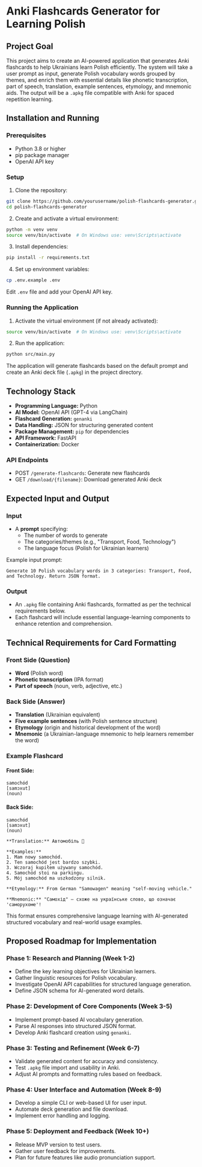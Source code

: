 # **Anki Flashcards Generator for Learning Polish**

## **Project Goal**
This project aims to create an AI-powered application that generates Anki flashcards to help Ukrainians learn Polish efficiently. The system will take a user prompt as input, generate Polish vocabulary words grouped by themes, and enrich them with essential details like phonetic transcription, part of speech, translation, example sentences, etymology, and mnemonic aids. The output will be a `.apkg` file compatible with Anki for spaced repetition learning.

## **Installation and Running**

### Prerequisites
- Python 3.8 or higher
- pip package manager
- OpenAI API key

### Setup
1. Clone the repository:

```bash
git clone https://github.com/yourusername/polish-flashcards-generator.git
cd polish-flashcards-generator
```

2. Create and activate a virtual environment:
```bash
python -m venv venv
source venv/bin/activate  # On Windows use: venv\Scripts\activate
```

3. Install dependencies:
```bash
pip install -r requirements.txt
```

4. Set up environment variables:
```bash
cp .env.example .env
```
Edit `.env` file and add your OpenAI API key.

### Running the Application
1. Activate the virtual environment (if not already activated):
```bash
source venv/bin/activate  # On Windows use: venv\Scripts\activate
```

2. Run the application:
```bash
python src/main.py
```

The application will generate flashcards based on the default prompt and create an Anki deck file (`.apkg`) in the project directory.

## **Technology Stack**
- **Programming Language:** Python
- **AI Model:** OpenAI API (GPT-4 via LangChain)
- **Flashcard Generation:** `genanki`
- **Data Handling:** JSON for structuring generated content
- **Package Management:** `pip` for dependencies
- **API Framework:** FastAPI
- **Containerization:** Docker

### API Endpoints
- POST `/generate-flashcards`: Generate new flashcards
- GET `/download/{filename}`: Download generated Anki deck

## **Expected Input and Output**
### **Input**
- A **prompt** specifying:
  - The number of words to generate
  - The categories/themes (e.g., "Transport, Food, Technology")
  - The language focus (Polish for Ukrainian learners)

Example input prompt:
```
Generate 10 Polish vocabulary words in 3 categories: Transport, Food, and Technology. Return JSON format.
```

### **Output**
- An `.apkg` file containing Anki flashcards, formatted as per the technical requirements below.
- Each flashcard will include essential language-learning components to enhance retention and comprehension.

## **Technical Requirements for Card Formatting**
### **Front Side (Question)**
- **Word** (Polish word)
- **Phonetic transcription** (IPA format)
- **Part of speech** (noun, verb, adjective, etc.)

### **Back Side (Answer)**
- **Translation** (Ukrainian equivalent)
- **Five example sentences** (with Polish sentence structure)
- **Etymology** (origin and historical development of the word)
- **Mnemonic** (a Ukrainian-language mnemonic to help learners remember the word)

### **Example Flashcard**
#### **Front Side:**
```
samochód  
[samɔxut]  
(noun)
```
#### **Back Side:**
```
samochód  
[samɔxut]  
(noun)  

**Translation:** Автомобіль 🚗  

**Examples:**
1. Mam nowy samochód.
2. Ten samochód jest bardzo szybki.
3. Wczoraj kupiłem używany samochód.
4. Samochód stoi na parkingu.
5. Mój samochód ma uszkodzony silnik.

**Etymology:** From German "Samowagen" meaning "self-moving vehicle."  

**Mnemonic:** "Самохід" — схоже на українське слово, що означає 'саморухоме'!
```

This format ensures comprehensive language learning with AI-generated structured vocabulary and real-world usage examples.

## **Proposed Roadmap for Implementation**
### **Phase 1: Research and Planning (Week 1-2)**
- Define the key learning objectives for Ukrainian learners.
- Gather linguistic resources for Polish vocabulary.
- Investigate OpenAI API capabilities for structured language generation.
- Define JSON schema for AI-generated word details.

### **Phase 2: Development of Core Components (Week 3-5)**
- Implement prompt-based AI vocabulary generation.
- Parse AI responses into structured JSON format.
- Develop Anki flashcard creation using `genanki`.

### **Phase 3: Testing and Refinement (Week 6-7)**
- Validate generated content for accuracy and consistency.
- Test `.apkg` file import and usability in Anki.
- Adjust AI prompts and formatting rules based on feedback.

### **Phase 4: User Interface and Automation (Week 8-9)**
- Develop a simple CLI or web-based UI for user input.
- Automate deck generation and file download.
- Implement error handling and logging.

### **Phase 5: Deployment and Feedback (Week 10+)**
- Release MVP version to test users.
- Gather user feedback for improvements.
- Plan for future features like audio pronunciation support.
